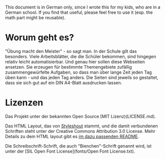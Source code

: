 This document is in German only, since I wrote this for my kids, who are in a German school. 
If you find that useful, please feel free to use it (esp. the math part might be reusable).

# Worum geht es?
"Übung macht den Meister" - so sagt man. In der Schule gilt das besonders. Viele Arbeitsblätter, die die Schüler bekommen, 
sind hingegen relativ leicht automatisierbar. Und genau hier sollen diese Webseiten ansetzen. 
Sie erzeugen für bestimmte Themengebiete zufällig zusammengewürfelte Aufgaben, so dass man über lange Zeit jeden Tag üben kann - 
und das jeden Tag anders. Die Seiten sind jeweils so gestaltet, dass sie sich gut auf ein DIN A4-Blatt ausdrucken lassen.

# Lizenzen
Das Projekt unter der bekannten Open Source [MIT Lizenz)(LICENSE.md). 

Das HTML Layout, das von [Styleshout](http://www.styleshout.com) stammt, und die damit verbundenen Schriften steht unter der Creative Commons Attribution 3.0 License. 
Mehr Details zu dem HTML layout gibt es [im dazu passenden README](readme_html_layout.txt).

Die Schreibschrift-Schrift, die auch "Bienchen"-Schrift genannt wird, ist unter der [SIL Open Font License](fonts/Open Font License.txt).

